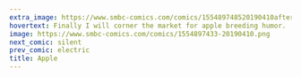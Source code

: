 ```yaml
---
extra_image: https://www.smbc-comics.com/comics/155489748520190410after.png
hovertext: Finally I will corner the market for apple breeding humor.
image: https://www.smbc-comics.com/comics/1554897433-20190410.png
next_comic: silent
prev_comic: electric
title: Apple
---
```


